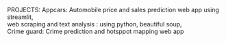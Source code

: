 PROJECTS:
Appcars: Automobile price and sales prediction web app using streamlit,  
web scraping and text analysis : using python, beautiful soup,  
Crime guard: Crime prediction and hotsppot mapping web app 
